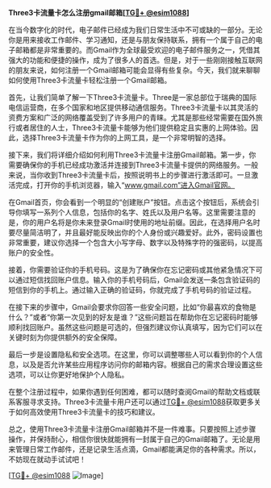 **Three3卡流量卡怎么注册gmail邮箱[[TG💪+ @esim1088](https://t.me/s/esim1088)]**

在当今数字化的时代，电子邮件已经成为我们日常生活中不可或缺的一部分。无论你是用来接收工作邮件、学习通知，还是与朋友保持联系，拥有一个属于自己的电子邮箱都是非常重要的。而Gmail作为全球最受欢迎的电子邮件服务之一，凭借其强大的功能和便捷的操作，成为了很多人的首选。但是，对于一些刚刚接触互联网的朋友来说，如何注册一个Gmail邮箱可能会显得有些复杂。今天，我们就来聊聊如何使用Three3卡流量卡轻松注册一个Gmail邮箱。

首先，让我们简单了解一下Three3卡流量卡。Three是一家总部位于瑞典的国际电信运营商，在多个国家和地区提供移动通信服务。Three3卡流量卡以其灵活的资费方案和广泛的网络覆盖受到了许多用户的青睐。尤其是那些经常需要在国外旅行或者居住的人士，Three3卡流量卡能够为他们提供稳定且实惠的上网体验。因此，选择Three3卡流量卡作为你的上网工具，是一个非常明智的选择。

接下来，我们将详细介绍如何利用Three3卡流量卡注册Gmail邮箱。第一步，你需要确保你的手机已经成功激活并连接到Three3卡流量卡提供的网络服务。一般来说，当你收到Three3卡流量卡后，按照说明书上的步骤进行激活即可。一旦激活完成，打开你的手机浏览器，输入“www.gmail.com”进入Gmail官网。

在Gmail首页，你会看到一个明显的“创建账户”按钮。点击这个按钮后，系统会引导你填写一系列个人信息，包括你的名字、姓氏以及用户名等。这里需要注意的是，你的用户名将是你未来登录Gmail时使用的地址前缀。因此，在选择用户名时要尽量简洁明了，并且最好能反映出你的个人身份或兴趣爱好。此外，密码设置也非常重要，建议你选择一个包含大小写字母、数字以及特殊字符的强密码，以提高账户的安全性。

接着，你需要验证你的手机号码。这是为了确保你在忘记密码或其他紧急情况下可以通过短信找回账户信息。输入你的手机号码后，Gmail会发送一条包含验证码的短信到你的手机上。通过输入正确的验证码，你就完成了手机号码的验证过程。

在接下来的步骤中，Gmail会要求你回答一些安全问题，比如“你最喜欢的食物是什么？”或者“你第一次见到的好友是谁？”这些问题旨在帮助你在忘记密码时能够顺利找回账户。虽然这些问题是可选的，但强烈建议你认真填写，因为它们可以在关键时刻为你提供额外的安全保障。

最后一步是设置隐私和安全选项。在这里，你可以调整哪些人可以看到你的个人信息，以及是否允许某些应用程序访问你的邮箱内容。根据自己的需求合理设置这些选项，可以让你更好地保护个人隐私。

在整个注册过程中，如果你遇到任何困难，都可以随时查阅Gmail的帮助文档或联系客服寻求支持。Three3卡流量卡用户还可以通过[TG💪+ @esim1088](https://t.me/s/esim1088)获取更多关于如何高效使用Three3卡流量卡的技巧和建议。

总之，使用Three3卡流量卡注册Gmail邮箱并不是一件难事。只要按照上述步骤操作，并保持耐心，相信你很快就能拥有一封属于自己的Gmail邮箱了。无论是用来管理日常工作邮件，还是记录生活点滴，Gmail都能满足你的各种需求。所以，不妨现在就动手试试吧！

[[TG💪+ @esim1088](https://t.me/s/esim1088) ![Image](https://i.postimg.cc/4NQfJmqS/Snipaste-2025-05-13-00-14-12.png)]